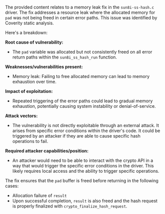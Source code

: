 The provided content relates to a memory leak fix in the `sun8i-ss-hash.c` driver. The fix addresses a resource leak where the allocated memory for `pad` was not being freed in certain error paths. This issue was identified by Coverity static analysis.

Here's a breakdown:

**Root cause of vulnerability:**
- The `pad` variable was allocated but not consistently freed on all error return paths within the `sun8i_ss_hash_run` function.

**Weaknesses/vulnerabilities present:**
- Memory leak: Failing to free allocated memory can lead to memory exhaustion over time.

**Impact of exploitation:**
-  Repeated triggering of the error paths could lead to gradual memory exhaustion, potentially causing system instability or denial-of-service.

**Attack vectors:**
- The vulnerability is not directly exploitable through an external attack. It arises from specific error conditions within the driver's code. It could be triggered by an attacker if they are able to cause specific hash operations to fail.

**Required attacker capabilities/position:**
- An attacker would need to be able to interact with the crypto API in a way that would trigger the specific error conditions in the driver. This likely requires local access and the ability to trigger specific operations.

The fix ensures that the `pad` buffer is freed before returning in the following cases:
- Allocation failure of `result`
- Upon successful completion, `result` is also freed and the hash request is properly finalized with `crypto_finalize_hash_request`.